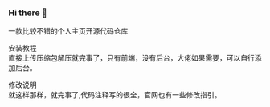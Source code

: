 ### Hi there 👋

<!--
**cnm-sb/cnm-sb** is a ✨ _special_ ✨ repository because its `README.md` (this file) appears on your GitHub profile.

Here are some ideas to get you started:

- 🔭 I’m currently working on ...
- 🌱 I’m currently learning ...
- 👯 I’m looking to collaborate on ...
- 🤔 I’m looking for help with ...
- 💬 Ask me about ...
- 📫 How to reach me: ...
- 😄 Pronouns: ...
- ⚡ Fun fact: ...
-->

一款比较不错的个人主页开源代码仓库<br>


安装教程<br>
直接上传压缩包解压就完事了，只有前端，没有后台，大佬如果需要，可以自行添加后台。

修改说明<br>
就这样那样，就完事了,代码注释写的很全，官网也有一些修改指引。


